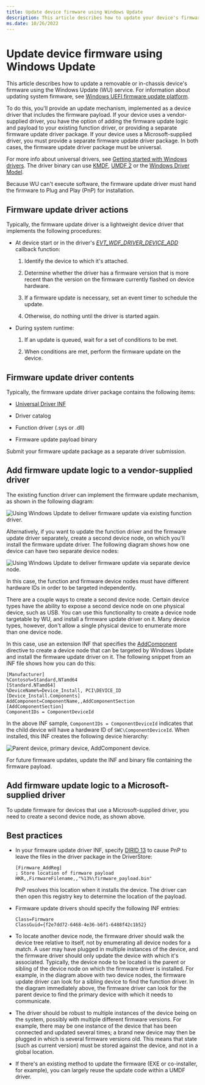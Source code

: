 ```yaml
---
title: Update device firmware using Windows Update
description: This article describes how to update your device's firmware using the Windows Update (WU) service.
ms.date: 10/26/2022
---
```


# Update device firmware using Windows Update

This article describes how to update a removable or in-chassis device's firmware using the Windows Update (WU) service.  For information about updating system firmware, see [Windows UEFI firmware update platform](../bringup/windows-uefi-firmware-update-platform.md).

To do this, you'll provide an update mechanism, implemented as a device driver that includes the firmware payload.  If your device uses a vendor-supplied driver, you have the option of adding the firmware update logic and payload to your existing function driver, or providing a separate firmware update driver package.  If your device uses a Microsoft-supplied driver, you must provide a separate firmware update driver package.  In both cases, the firmware update driver package must be universal.  

For more info about universal drivers, see [Getting started with Windows drivers](../develop/getting-started-with-windows-drivers.md).  The driver binary can use [KMDF](../wdf/index.md), [UMDF 2](../wdf/getting-started-with-umdf-version-2.md) or the [Windows Driver Model](../kernel/writing-wdm-drivers.md).

Because WU can't execute software, the firmware update driver must hand the firmware to Plug and Play (PnP) for installation.

## Firmware update driver actions

Typically, the firmware update driver is a lightweight device driver that implements the following procedures:

- At device start or in the driver's [*EVT_WDF_DRIVER_DEVICE_ADD*](/windows-hardware/drivers/ddi/wdfdriver/nc-wdfdriver-evt_wdf_driver_device_add) callback function:

    1. Identify the device to which it's attached.

    1. Determine whether the driver has a firmware version that is more recent than the version on the firmware currently flashed on device hardware.

    1. If a firmware update is necessary, set an event timer to schedule the update.

    1. Otherwise, do nothing until the driver is started again.

- During system runtime:

    1. If an update is queued, wait for a set of conditions to be met.

    1. When conditions are met, perform the firmware update on the device.

## Firmware update driver contents

Typically, the firmware update driver package contains the following items:

- [Universal Driver INF](using-a-universal-inf-file.md)

- Driver catalog

- Function driver (.sys or .dll)

- Firmware update payload binary

Submit your firmware update package as a separate driver submission.

## Add firmware update logic to a vendor-supplied driver

The existing function driver can implement the firmware update mechanism, as shown in the following diagram:

![Using Windows Update to deliver firmware update via existing function driver.](images/single-devnode.png)

Alternatively, if you want to update the function driver and the firmware update driver separately, create a second device node, on which you'll install the firmware update driver.  The following diagram shows how one device can have two separate device nodes:

![Using Windows Update to deliver firmware update via separate device node.](images/two-devnodes.png)

In this case, the function and firmware device nodes must have different hardware IDs in order to be targeted independently.

There are a couple ways to create a second device node.  Certain device types have the ability to expose a second device node on one physical device, such as USB.  You can use this functionality to create a device node targetable by WU, and install a firmware update driver on it.  Many device types, however, don't allow a single physical device to enumerate more than one device node.

In this case, use an extension INF that specifies the [AddComponent](../install/inf-addcomponent-directive.md) directive to create a device node that can be targeted by Windows Update and install the firmware update driver on it.  The following snippet from an INF file shows how you can do this:

```inf
[Manufacturer]
%Contoso%=Standard,NTamd64
[Standard.NTamd64]
%DeviceName%=Device_Install, PCI\DEVICE_ID
[Device_Install.Components]
AddComponent=ComponentName,,AddComponentSection
[AddComponentSection]
ComponentIDs = ComponentDeviceId
```

In the above INF sample, `ComponentIDs = ComponentDeviceId` indicates that the child device will have a hardware ID of `SWC\ComponentDeviceId`.  When installed, this INF creates the following device hierarchy:

![Parent device, primary device, AddComponent device.](images/component-device-hierarchy.png)

For future firmware updates, update the INF and binary file containing the firmware payload.

## Add firmware update logic to a Microsoft-supplied driver

To update firmware for devices that use a Microsoft-supplied driver, you need to create a second device node, as shown above.

## Best practices

- In your firmware update driver INF, specify [DIRID 13](using-dirids.md) to cause PnP to leave the files in the driver package in the DriverStore:

    ```inf
    [Firmware_AddReg]
    ; Store location of firmware payload
    HKR,,FirmwareFilename,,"%13%\firmware_payload.bin"
    ```

    PnP resolves this location when it installs the device.  The driver can then open this registry key to determine the location of the payload.

- Firmware update drivers should specify the following INF entries:

    ```inf
    Class=Firmware
    ClassGuid={f2e7dd72-6468-4e36-b6f1-6488f42c1b52}
    ```

- To locate another device node, the firmware driver should walk the device tree relative to itself, not by enumerating all device nodes for a match.  A user may have plugged in multiple instances of the device, and the firmware driver should only update the device with which it's associated.  Typically, the device node to be located is the parent or sibling of the device node on which the firmware driver is installed. For example, in the diagram above with two device nodes, the firmware update driver can look for a sibling device to find the function driver.  In the diagram immediately above, the firmware driver can look for the parent device to find the primary device with which it needs to communicate.

- The driver should be robust to multiple instances of the device being on the system, possibly with multiple different firmware versions.  For example, there may be one instance of the device that has been connected and updated several times; a brand new device may then be plugged in which is several firmware versions old.  This means that state (such as current version) must be stored against the device, and not in a global location.

- If there's an existing method to update the firmware (EXE or co-installer, for example), you can largely reuse the update code within a UMDF driver.

